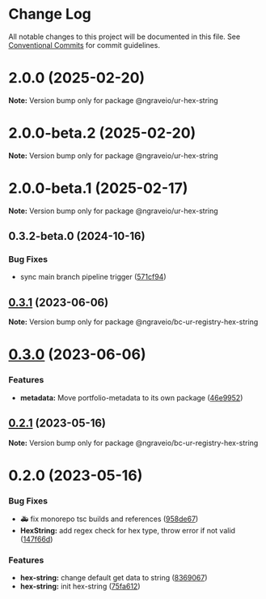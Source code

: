 # Change Log

All notable changes to this project will be documented in this file.
See [Conventional Commits](https://conventionalcommits.org) for commit guidelines.

# 2.0.0 (2025-02-20)

**Note:** Version bump only for package @ngraveio/ur-hex-string

# 2.0.0-beta.2 (2025-02-20)

**Note:** Version bump only for package @ngraveio/ur-hex-string

# 2.0.0-beta.1 (2025-02-17)

**Note:** Version bump only for package @ngraveio/ur-hex-string

## 0.3.2-beta.0 (2024-10-16)

### Bug Fixes

- sync main branch pipeline trigger ([571cf94](https://github.com/ngraveio/ur-registry/commit/571cf94522a07f92ee7ee94bcd81f3cae9741b1c))

## [0.3.1](https://github.com/ngraveio/ur-registry/compare/@ngraveio/bc-ur-registry-hex-string@0.3.0...@ngraveio/bc-ur-registry-hex-string@0.3.1) (2023-06-06)

**Note:** Version bump only for package @ngraveio/bc-ur-registry-hex-string

# [0.3.0](https://github.com/ngraveio/ur-registry/compare/@ngraveio/bc-ur-registry-hex-string@0.2.1...@ngraveio/bc-ur-registry-hex-string@0.3.0) (2023-06-06)

### Features

- **metadata:** Move portfolio-metadata to its own package ([46e9952](https://github.com/ngraveio/ur-registry/commit/46e9952110cd007a3b119951b7e9fdebfc63fed9))

## [0.2.1](https://github.com/ngraveio/ur-registry/compare/@ngraveio/bc-ur-registry-hex-string@0.2.0...@ngraveio/bc-ur-registry-hex-string@0.2.1) (2023-05-16)

**Note:** Version bump only for package @ngraveio/bc-ur-registry-hex-string

# 0.2.0 (2023-05-16)

### Bug Fixes

- :ambulance: fix monorepo tsc builds and references ([958de67](https://github.com/ngraveio/ur-registry/commit/958de6779f932820bf37a2781b54ed02cc4d4387))
- **HexString:** add regex check for hex type, throw error if not valid ([147f66d](https://github.com/ngraveio/ur-registry/commit/147f66db9440cab7e4bcfcc70bddec69602d42ad))

### Features

- **hex-string:** change default get data to string ([8369067](https://github.com/ngraveio/ur-registry/commit/8369067bf5c94bff354a733fabf8e7f76eed8af7))
- **hex-string:** init hex-string ([75fa612](https://github.com/ngraveio/ur-registry/commit/75fa612fdf8471ea8da225dcad5fcfa4cdaee583))
